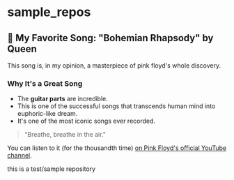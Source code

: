 # sample_repos
## 🎤 My Favorite Song: "Bohemian Rhapsody" by Queen

This song is, in my opinion, a masterpiece of pink floyd's whole discovery.

### Why It's a Great Song
* The **guitar parts** are incredible.
* This is one of the successful songs that transcends human mind into euphoric-like dream. 
* It's one of the most iconic songs ever recorded.

> "Breathe, breathe in the air."

You can listen to it (for the thousandth time) [on Pink Floyd's official YouTube channel](https://www.youtube.com/watch?v=jcz0YxYl6Ac).

this is a test/sample repository 
